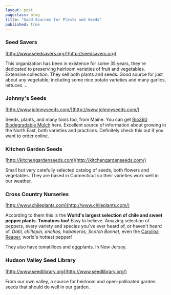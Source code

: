 ```yaml
---
layout: post
pageclass: blog
title: "Good Sources for Plants and Seeds"
published: true
---
```

### Seed Savers

[http://www.seedsavers.org/](http://seedsavers.org)

This organization has been in existence for some 35 years, they're dedicated to preserving heirloom varieties of fruit and vegetables. Extensive collection. They sell both plants and seeds. Good source for just about any vegetable, including some nice potato varieties and many garlics, lettuces ...

### Johnny's Seeds

[http://www.johnnyseeds.com/](http://www.johnnyseeds.com/)

Seeds, plants, and many tools too, from Maine. You can get [Bio360 Biodegradable Mulch](http://www.johnnyseeds.com/p-6978-bio360-biodegradable-mulch-45-x-32.aspx) here. Excellent source of information about growing in the North East, both varieties and practices. Definitely check this out if you want to order online.

### Kitchen Garden Seeds

[http://kitchengardenseeds.com](http://kitchengardenseeds.com/)

Small but very carefully selected catalog of seeds, both flowers and vegetables. They are based in Connecticut so their varieties work well in our weather.

### Cross Country Nurseries

[http://www.chileplants.com](http://www.chileplants.com/)

According to them this is the **World's largest selection of chile and sweet pepper plants. Tomatoes too!** Easy to believe. Amazing selection of peppers, every variety and species you've ever heard of, or haven't heard of. *Datil, chiltepin, anchos, habaneros, Scotch Bonnet*, even the [Carolina Reaper](http://www.chileplants.com/search.aspx?SearchName=SMOKIN%27+ED%27S+CAROLINA+REAPER&ProductCode=CHICARP), world's hottest pepper!

They also have tomatilloes and eggplants. In New Jersey.

### Hudson Valley Seed Library

[http://www.seedlibrary.org](http://www.seedlibrary.org/)

From our own valley, a source for heirloom and open-pollinated garden seeds that should do well in our garden.

